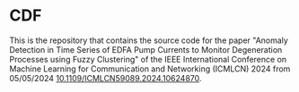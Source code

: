 # CDF

This is the repository that contains the source code for the paper "Anomaly Detection in Time Series of EDFA Pump Currents to Monitor Degeneration Processes using Fuzzy Clustering" of the IEEE International Conference on Machine Learning for Communication and Networking (ICMLCN) 2024 from 05/05/2024 [10.1109/ICMLCN59089.2024.10624870](https://doi.org/10.1109/ICMLCN59089.2024.10624870).
